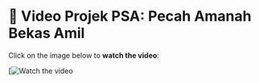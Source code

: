 # 🎥 Video Projek PSA: Pecah Amanah Bekas Amil 

Click on the image below to **watch the video**:

[![Watch the video]([https://github.com/wawasafiyyah/ULRS1032/blob/main/previewPSAKIAR.png]https://drive.google.com/file/d/1lkKplSGCLUaa__s-FtmUuDDUoaLQjGb1/view)
